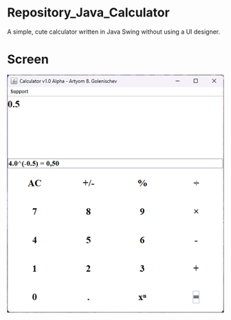 # Repository_Java_Calculator
 A simple, cute calculator written in Java Swing without using a UI designer.
# Screen
![alt text](https://github.com/golenischevms/Repository_Java_Calculator/blob/main/screenshorts/%D0%A1%D0%BD%D0%B8%D0%BC%D0%BE%D0%BA%20%D1%8D%D0%BA%D1%80%D0%B0%D0%BD%D0%B0%202023-10-08%20214354.png?raw=true)

